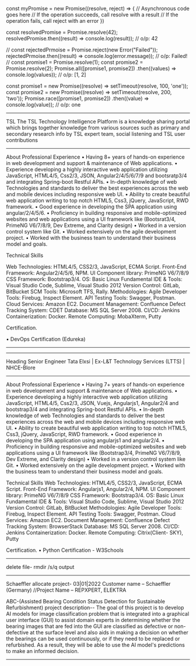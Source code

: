 const myPromise = new Promise((resolve, reject) => {
    // Asynchronous code goes here
    // If the operation succeeds, call resolve with a result
    // If the operation fails, call reject with an error
   })

   const resolvedPromise = Promise.resolve(42);
   resolvedPromise.then((result) => console.log(result)); // o/p: 42
   
   //
   const rejectedPrmoise = Promise.reject(new Error("Failed"));
   rejectedPrmoise.then((result) => console.log(error.message)); // o/p: Failed!
   // 
   const promise1 = Promise.resolve(1);
   const promise2 = Promise.resolve(2);
   Promise.all([promise1, promise2])
       .then((values) => console.log(values)); // o/p: [1, 2]

   const promise1 = new Promise((resolve) => setTimeout(resolve, 100, 'one'));
   const promise2 = new Promise((resolve) => setTimeout(resolve, 200, 'two'));
   Promise.race([promise1, promise2])
       .then((value) => console.log(value)); // o/p: one 

**************
TSL
The TSL Technology Intelligence Platform is a knowledge sharing portal which brings together knowledge from various sources such as primary and secondary research info by TSL expert team, social listening and TSL user contributions
**************
About
Professional Experience
• Having 8+ years of hands-on experience in web development and support & maintenance of Web applications.
• Experience developing a highly interactive web application utilizing JavaScript, HTML4/5, Css2/3, JSON, Angular2/4/5/6/7/9 and bootsratp3/4 and integrating Spring-boot Restful APIs.
• In-depth knowledge of web Technologies and standards to deliver the best experiences across the web and mobile devices including responsive web UI.
• Ability to create beautiful web application writing to top notch HTML5, Css3, jQuery, JavaScript, RWD framework.
• Good experience in developing the SPA application using angular/2/4/5/6.
• Proficiency in building responsive and mobile-optimized websites and web applications using a UI framework like (Bootsrat3/4, PrimeNG V6/7/8/9, Dev Extreme, and Clarity design)
• Worked in a version control system like Git.
• Worked extensively on the agile development project.
• Worked with the business team to understand their business model and goals.

Technical Skills

Web Technologies: HTML4/5, CSS2/3, JavaScript, ECMA Script.
Front-End Framework: Angular2/4/5/6, NPM.
UI Component library: PrimeNG V6/7/8/9
CSS Framework: Bootstrap3/4.
OS: Basic Linux Fundamental
IDE & Tools: Visual Studio Code, Sublime, Visual Studio 2012
Version Control: GitLab, BitBucket
SCM Tools: Microsoft TFS, Rally.
Methodologies: Agile
Developer Tools: Firebug, Inspect Element.
API Testing Tools: Swagger, Postman.
Cloud Services: Amazon EC2.
Document Management: Confluence
Defect Tracking System: CDET
Database: MS SQL Server 2008.
CI/CD: Jenkins
Containerization: Docker.
Remote Computing: MobaXterm, Putty


Certification.

• DevOps Certification (Edureka)
**************
****************************************************
Heading
Senior Engineer Tata Elxsi | Ex-L&T Technology Services (LTTS) | NHCE-Blore
****************************************************
About 
Professional Experience
• Having 7+ years of hands-on experience in web development and support & maintenance of Web applications.
• Experience developing a highly interactive web application utilizing JavaScript, HTML4/5, Css2/3, JSON, Vuejs, Angularjs1, Angular2/4 and bootstrap3/4 and integrating Spring-boot Restful APIs.
• In-depth knowledge of web Technologies and standards to deliver the best experiences across the web and mobile devices including responsive web UI.
• Ability to create beautiful web application writing to top notch HTML5, Css3, jQuery, JavaScript, RWD framework.
• Good experience in developing the SPA application using angularjs1 and angular2/4.
• Proficiency in building responsive and mobile-optimized websites and web applications using a UI framework like (Bootstrap3/4, PrimeNG V6/7/8/9, Dev Extreme, and Clarity design)
• Worked in a version control system like Git.
• Worked extensively on the agile development project.
• Worked with the business team to understand their business model and goals.

Technical Skills
Web Technologies: HTML4/5, CSS2/3, JavaScript, ECMA Script.
Front-End Framework: Angularjs1, Angular2/4, NPM.
UI Component library: PrimeNG V6/7/8/9
CSS Framework: Bootstrap3/4.
OS: Basic Linux Fundamental
IDE & Tools: Visual Studio Code, Sublime, Visual Studio 2012
Version Control: GitLab, BitBucket
Methodologies: Agile
Developer Tools: Firebug, Inspect Element.
API Testing Tools: Swagger, Postman.
Cloud Services: Amazon EC2.
Document Management: Confluence
Defect Tracking System: BrowserStack
Database: MS SQL Server 2008.
CI/CD: Jenkins
Containerization: Docker.
Remote Computing: Citrix(Client- SKY), Putty

Certification.
• Python Certification - W3Schools
****************************************************

delete file-
rmdir /s/q output
**************
Schaeffler allocate project- 03|01|2022
Customer name – Schaeffler (Germany)
//Project Name – REPXPERT, ELEKTRA

ABC-(Assisted Bearing Condition Status Detection for Sustainable Refurbishment) 
project description--
The goal of this project is to develop AI models for image classification problem that is integrated into a graphical user interface (GUI) to assist domain experts in determining whether the bearing images that are fed into the GUI are classified as defective or non-defective at the surface level and also aids in making a decision on whether the bearings can be used continuously, or if they need to be replaced or refurbished. As a result, they will be able to use the AI model's predictions to make an informed decision.
**************

